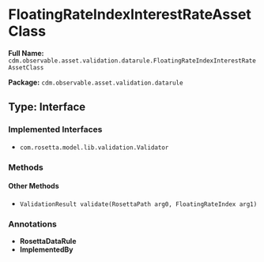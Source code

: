 # FloatingRateIndexInterestRateAssetClass

**Full Name:** `cdm.observable.asset.validation.datarule.FloatingRateIndexInterestRateAssetClass`

**Package:** `cdm.observable.asset.validation.datarule`

## Type: Interface

### Implemented Interfaces

- `com.rosetta.model.lib.validation.Validator`

### Methods

#### Other Methods

- `ValidationResult validate(RosettaPath arg0, FloatingRateIndex arg1)`

### Annotations

- **RosettaDataRule**
- **ImplementedBy**

